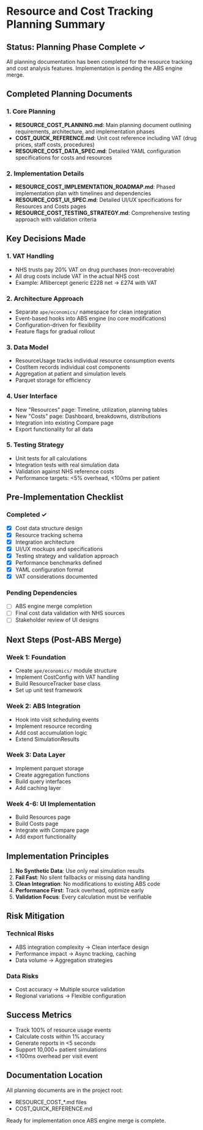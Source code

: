 # Resource and Cost Tracking Planning Summary

## Status: Planning Phase Complete ✓

All planning documentation has been completed for the resource tracking and cost analysis features. Implementation is pending the ABS engine merge.

## Completed Planning Documents

### 1. Core Planning
- **RESOURCE_COST_PLANNING.md**: Main planning document outlining requirements, architecture, and implementation phases
- **COST_QUICK_REFERENCE.md**: Unit cost reference including VAT (drug prices, staff costs, procedures)
- **RESOURCE_COST_DATA_SPEC.md**: Detailed YAML configuration specifications for costs and resources

### 2. Implementation Details  
- **RESOURCE_COST_IMPLEMENTATION_ROADMAP.md**: Phased implementation plan with timelines and dependencies
- **RESOURCE_COST_UI_SPEC.md**: Detailed UI/UX specifications for Resources and Costs pages
- **RESOURCE_COST_TESTING_STRATEGY.md**: Comprehensive testing approach with validation criteria

## Key Decisions Made

### 1. VAT Handling
- NHS trusts pay 20% VAT on drug purchases (non-recoverable)
- All drug costs include VAT in the actual NHS cost
- Example: Aflibercept generic £228 net → £274 with VAT

### 2. Architecture Approach
- Separate `ape/economics/` namespace for clean integration
- Event-based hooks into ABS engine (no core modifications)
- Configuration-driven for flexibility
- Feature flags for gradual rollout

### 3. Data Model
- ResourceUsage tracks individual resource consumption events
- CostItem records individual cost components
- Aggregation at patient and simulation levels
- Parquet storage for efficiency

### 4. User Interface
- New "Resources" page: Timeline, utilization, planning tables
- New "Costs" page: Dashboard, breakdowns, distributions
- Integration into existing Compare page
- Export functionality for all data

### 5. Testing Strategy
- Unit tests for all calculations
- Integration tests with real simulation data
- Validation against NHS reference costs
- Performance targets: <5% overhead, <100ms per patient

## Pre-Implementation Checklist

### Completed ✓
- [x] Cost data structure design
- [x] Resource tracking schema
- [x] Integration architecture
- [x] UI/UX mockups and specifications
- [x] Testing strategy and validation approach
- [x] Performance benchmarks defined
- [x] YAML configuration format
- [x] VAT considerations documented

### Pending Dependencies
- [ ] ABS engine merge completion
- [ ] Final cost data validation with NHS sources
- [ ] Stakeholder review of UI designs

## Next Steps (Post-ABS Merge)

### Week 1: Foundation
- Create `ape/economics/` module structure
- Implement CostConfig with VAT handling
- Build ResourceTracker base class
- Set up unit test framework

### Week 2: ABS Integration  
- Hook into visit scheduling events
- Implement resource recording
- Add cost accumulation logic
- Extend SimulationResults

### Week 3: Data Layer
- Implement parquet storage
- Create aggregation functions
- Build query interfaces
- Add caching layer

### Week 4-6: UI Implementation
- Build Resources page
- Build Costs page
- Integrate with Compare page
- Add export functionality

## Implementation Principles

1. **No Synthetic Data**: Use only real simulation results
2. **Fail Fast**: No silent fallbacks or missing data handling
3. **Clean Integration**: No modifications to existing ABS code
4. **Performance First**: Track overhead, optimize early
5. **Validation Focus**: Every calculation must be verifiable

## Risk Mitigation

### Technical Risks
- ABS integration complexity → Clean interface design
- Performance impact → Async tracking, caching
- Data volume → Aggregation strategies

### Data Risks  
- Cost accuracy → Multiple source validation
- Regional variations → Flexible configuration

## Success Metrics

- Track 100% of resource usage events
- Calculate costs within 1% accuracy
- Generate reports in <5 seconds
- Support 10,000+ patient simulations
- <100ms overhead per visit event

## Documentation Location

All planning documents are in the project root:
- RESOURCE_COST_*.md files
- COST_QUICK_REFERENCE.md

Ready for implementation once ABS engine merge is complete.